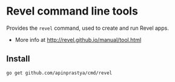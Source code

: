 # Revel command line tools

Provides the `revel` command, used to create and run Revel apps.

- More info at http://revel.github.io/manual/tool.html

Install
------------
```bash
go get github.com/apinprastya/cmd/revel
```
